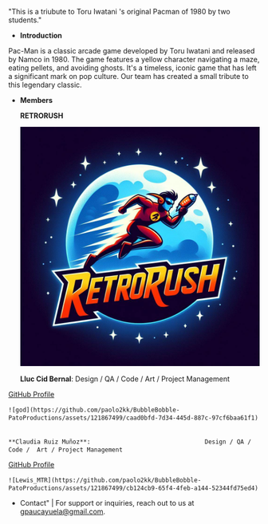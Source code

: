 "This is a triubute to Toru Iwatani 's original Pacman of 1980 by two students."


  - **Introduction**

 Pac-Man is a classic arcade game developed by Toru Iwatani and released by Namco in 1980. The game features a yellow character navigating a maze, eating pellets, and avoiding ghosts. It's a timeless, iconic game that has left a significant mark on pop culture. Our team has created a small tribute to this legendary classic.

  - **Members**


    **RETRORUSH**
    
    ![LOGO](https://github.com/Lluccib/PacMan--RetroRush/blob/web/Imatges/Logo.jpg)

    **Lluc Cid Bernal**:                   Design / QA / Code /  Art / Project Management
    
  [GitHub Profile](https://github.com/Lluccib)

    
    ![god](https://github.com/paolo2kk/BubbleBobble-PatoProductions/assets/121867499/caad0bfd-7d34-445d-887c-97cf6baa61f1)


    **Claudia Ruiz Muñoz**:                                Design / QA / Code /  Art / Project Management
    
 [GitHub Profile](https://github.com/cla4d1a)


    ![Lewis_MTR](https://github.com/paolo2kk/BubbleBobble-PatoProductions/assets/121867499/cb124cb9-65f4-4feb-a144-52344fd75ed4)

    
  - Contact"
    |
      For support or inquiries, reach out to us at [gpaucayuela@gmail.com](mailto:gpaucayuela@gmail.com).
